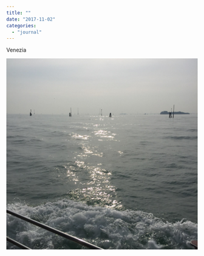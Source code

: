 ```yaml
---
title: ""
date: "2017-11-02"
categories: 
  - "journal"
---
```


Venezia

![](images/c6d6c50d2a.jpg)
